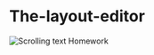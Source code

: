 # The-layout-editor
![Scrolling text Homework](https://user-images.githubusercontent.com/50354129/161737111-d29ed171-2213-4b3f-8d51-77323c6d063a.gif)

